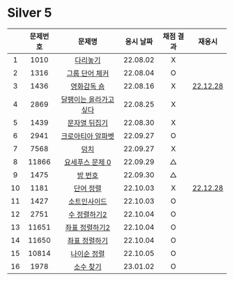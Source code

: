 # Silver 5

|     | 문제번호 |               문제명                | 응시 날짜 | 채점 결과 |            재응시            |
| :-: | :------: | :---------------------------------: | :-------: | :-------: | :--------------------------: |
|  1  |   1010   |        [다리놓기](./1010.js)        | 22.08.02  |     X     |
|  2  |   1316   |     [그룹 단어 체커](./1316.js)     | 22.08.04  |     O     |
|  3  |   1436   |      [영화감독 숌](./1436.js)       | 22.08.16  |     X     | [22.12.28](./replay/1436.js) |
|  4  |   2869   | [달팽이는 올라가고 싶다](./2869.js) | 22.08.25  |     X     |
|  5  |   1439   |     [문자열 뒤집기](./1439.js)      | 22.08.30  |     X     |
|  6  |   2941   |   [크로아티아 알파벳](./2941.js)    | 22.09.27  |     O     |
|  7  |   7568   |          [덩치](./7568.js)          | 22.09.27  |     X     |
|  8  |  11866   |    [요세푸스 문제 0](./11866.js)    | 22.09.29  |     △     |
|  9  |   1475   |        [방 번호](./1475.js)         | 22.09.30  |     △     |
| 10  |   1181   |       [단어 정렬](./1181.js)        | 22.10.03  |     X     | [22.12.28](./replay/1181.js) |
| 11  |   1427   |      [소트인사이드](./1427.js)      | 22.10.03  |     O     |
| 12  |   2751   |      [수 정렬하기2](./2751.js)      | 22.10.04  |     O     |
| 13  |  11651   |    [좌표 정렬하기2](./11651.js)     | 22.10.04  |     O     |
| 14  |  11650   |     [좌표 정렬하기](./11650.js)     | 22.10.04  |     O     |
| 15  |  10814   |      [나이순 정렬](./10814.js)      | 22.10.05  |     O     |
| 16  |   1978   |       [소수 찾기](./1978.js)        | 23.01.02  |     O     |
